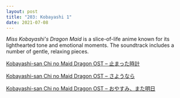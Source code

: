 ```yaml
---
layout: post
title: "203: Kobayashi 1"
date: 2021-07-08
---
```


*Miss Kobayashi's Dragon Maid* is a slice-of-life anime known for its lighthearted tone and emotional moments. The soundtrack includes a number of gentle, relaxing pieces.

[Kobayashi-san Chi no Maid Dragon OST – 止まった時計](https://youtu.be/d_Y3ZsXnsHo)  

[Kobayashi-san Chi no Maid Dragon OST – さようなら](https://youtu.be/9B5RDCRQRY0)  

[Kobayashi-san Chi no Maid Dragon OST – おやすみ、また明日](https://youtu.be/9NuYnbl4DHc)

